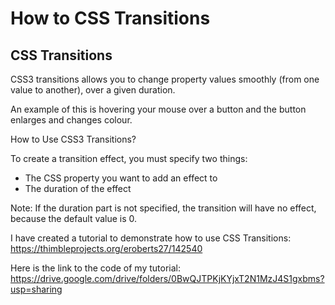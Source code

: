 # How to CSS Transitions

## CSS Transitions

CSS3 transitions allows you to change property values smoothly (from one value to another), over a given duration.

An example of this is hovering your mouse over a button and the button enlarges and changes colour.

How to Use CSS3 Transitions?

To create a transition effect, you must specify two things:

* The CSS property you want to add an effect to 
* The duration of the effect

Note: If the duration part is not specified, the transition will have no effect, because the default value is 0.

I have created a tutorial to demonstrate how to use CSS Transitions: https://thimbleprojects.org/eroberts27/142540

Here is the link to the code of my tutorial: https://drive.google.com/drive/folders/0BwQJTPKjKYjxT2N1MzJ4S1gxbms?usp=sharing

